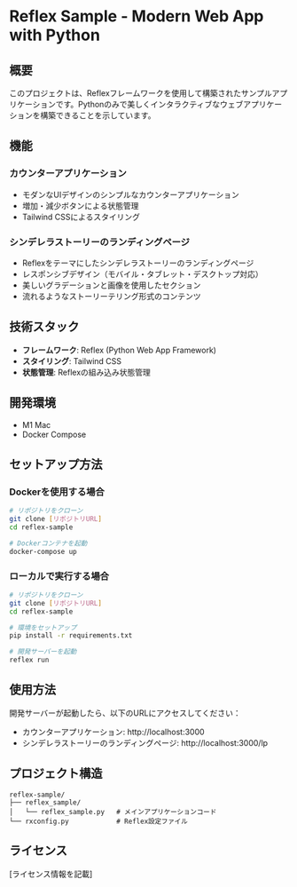 # Reflex Sample - Modern Web App with Python

## 概要
このプロジェクトは、Reflexフレームワークを使用して構築されたサンプルアプリケーションです。Pythonのみで美しくインタラクティブなウェブアプリケーションを構築できることを示しています。

## 機能

### カウンターアプリケーション
- モダンなUIデザインのシンプルなカウンターアプリケーション
- 増加・減少ボタンによる状態管理
- Tailwind CSSによるスタイリング

### シンデレラストーリーのランディングページ
- Reflexをテーマにしたシンデレラストーリーのランディングページ
- レスポンシブデザイン（モバイル・タブレット・デスクトップ対応）
- 美しいグラデーションと画像を使用したセクション
- 流れるようなストーリーテリング形式のコンテンツ

## 技術スタック
- **フレームワーク**: Reflex (Python Web App Framework)
- **スタイリング**: Tailwind CSS
- **状態管理**: Reflexの組み込み状態管理

## 開発環境

- M1 Mac
- Docker Compose

## セットアップ方法

### Dockerを使用する場合

```bash
# リポジトリをクローン
git clone [リポジトリURL]
cd reflex-sample

# Dockerコンテナを起動
docker-compose up
```

### ローカルで実行する場合

```bash
# リポジトリをクローン
git clone [リポジトリURL]
cd reflex-sample

# 環境をセットアップ
pip install -r requirements.txt

# 開発サーバーを起動
reflex run
```

## 使用方法

開発サーバーが起動したら、以下のURLにアクセスしてください：

- カウンターアプリケーション: http://localhost:3000
- シンデレラストーリーのランディングページ: http://localhost:3000/lp

## プロジェクト構造

```
reflex-sample/
├── reflex_sample/
│   └── reflex_sample.py   # メインアプリケーションコード
└── rxconfig.py            # Reflex設定ファイル
```

## ライセンス

[ライセンス情報を記載]
